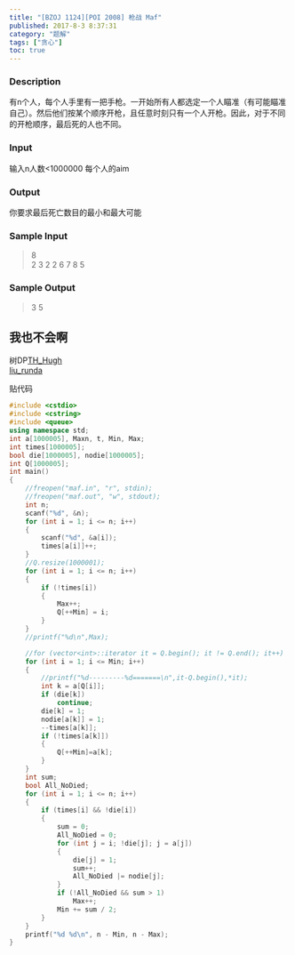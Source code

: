 ```yaml
---
title: "[BZOJ 1124][POI 2008] 枪战 Maf"
published: 2017-8-3 8:37:31
category: "题解"
tags: ["贪心"]
toc: true
---
```


### Description
有n个人，每个人手里有一把手枪。一开始所有人都选定一个人瞄准（有可能瞄准自己）。然后他们按某个顺序开枪，且任意时刻只有一个人开枪。因此，对于不同的开枪顺序，最后死的人也不同。
<!--more-->
### Input
输入n人数<1000000 每个人的aim

### Output
你要求最后死亡数目的最小和最大可能

### Sample Input
>8  
2 3 2 2 6 7 8 5  

### Sample Output
>3 5  

## 我也不会啊

树DP[TH_Hugh](https://www.cnblogs.com/TSHugh/p/7273841.html)  
[liu_runda](https://www.cnblogs.com/liu-runda/p/5940191.html)

贴代码

```c++
#include <cstdio>
#include <cstring>
#include <queue>
using namespace std;
int a[1000005], Maxn, t, Min, Max;
int times[1000005];
bool die[1000005], nodie[1000005];
int Q[1000005];
int main()
{
    //freopen("maf.in", "r", stdin);
    //freopen("maf.out", "w", stdout);
    int n;
    scanf("%d", &n);
    for (int i = 1; i <= n; i++)
    {
        scanf("%d", &a[i]);
        times[a[i]]++;
    }
    //Q.resize(1000001);
    for (int i = 1; i <= n; i++)
    {
        if (!times[i])
        {
            Max++;
            Q[++Min] = i;
        }
    }
    //printf("%d\n",Max);

    //for (vector<int>::iterator it = Q.begin(); it != Q.end(); it++)
    for (int i = 1; i <= Min; i++)
    {
        //printf("%d---------%d=======\n",it-Q.begin(),*it);
        int k = a[Q[i]];
        if (die[k])
            continue;
        die[k] = 1;
        nodie[a[k]] = 1;
        --times[a[k]];
        if (!times[a[k]])
        {
            Q[++Min]=a[k]; 
        }
    }
    int sum;
    bool All_NoDied;
    for (int i = 1; i <= n; i++)
    {
        if (times[i] && !die[i])
        {
            sum = 0;
            All_NoDied = 0;
            for (int j = i; !die[j]; j = a[j])
            {
                die[j] = 1;
                sum++;
                All_NoDied |= nodie[j];
            }
            if (!All_NoDied && sum > 1)
                Max++;
            Min += sum / 2;
        }
    }
    printf("%d %d\n", n - Min, n - Max);
}
```